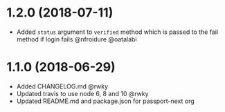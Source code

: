 # 1.2.0 (2018-07-11)

* Added `status` argument to `verified` method which is passed to the fail method if login fails @nfroidure @oatalabi

# 1.1.0 (2018-06-29)

* Added CHANGELOG.md @rwky
* Updated travis to use node 6, 8 and 10 @rwky
* Updated README.md and package.json for passport-next org
